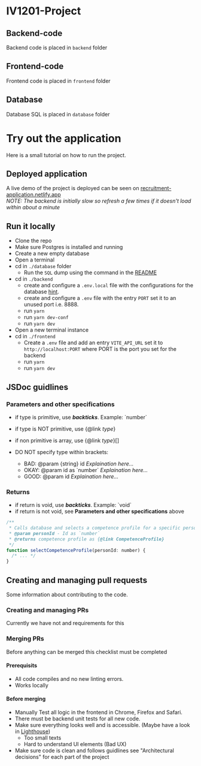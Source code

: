 # IV1201-Project

## Backend-code

Backend code is placed in `backend` folder

## Frontend-code

Frontend code is placed in `frontend` folder

## Database

Database SQL is placed in `database` folder

# Try out the application

Here is a small tutorial on how to run the project.

## Deployed application

A live demo of the project is deployed can be seen on [recruitment-application.netlify.app](https://recruitment-application.netlify.app)  
*NOTE: The backend is initially slow so refresh a few times if it doesn't load within about a minute*

## Run it locally

- Clone the repo
- Make sure Postgres is installed and running
- Create a new empty database
- Open a terminal
- cd in `./database` folder 
  - Run the `SQL` dump using the command in the [README](https://github.com/Hannils/IV1201-Project/tree/main/database#migrating-database)
- cd in `./backend`
  - create and configure a `.env.local` file with the configurations for the database [hint](https://github.com/Hannils/IV1201-Project/blob/main/backend/src/integrations/DAO/DAO.ts#L8).
  - create and configure a `.env` file with the entry `PORT` set it to an unused port i.e. 8888.
  - run `yarn`
  - run `yarn dev-conf`
  - run `yarn dev`
- Open a new terminal instance
- cd in  `./frontend`
  - Create a `.env` file and add an entry `VITE_API_URL` set it to `http://localhost:PORT` where PORT is the port you set for the backend
  - run `yarn`
  - run `yarn dev`

## JSDoc guidlines

### Parameters and other specifications

- if type is primitive, use **_backticks_**. Example: \`number\`
- if type is NOT primitive, use {@link _type_}
- if non primitive is array, use {@link _type_}[]

- DO NOT specify type within brackets:
  - BAD: @param {string} id _Explaination here..._
  - OKAY: @param id as \`number\` _Explaination here..._
  - GOOD: @param id _Explaination here..._

### Returns

- if return is void, use **_backticks_**. Example: \`void\`
- if return is not void, see **Parameters and other specifications** above

```javascript
/**
 * Calls database and selects a competence profile for a specific person (Short description)
 * @param personId - Id as `number`
 * @returns competence profile as {@link CompetenceProfile}
 */
function selectCompetenceProfile(personId: number) {
  /* ... */
}
```

## Creating and managing pull requests

Some information about contributing to the code.

### Creating and managing PRs

Currently we have not and requirements for this

### Merging PRs

Before anything can be merged this checklist must be completed

#### Prerequisits

- All code compiles and no new linting errors.
- Works locally

#### Before merging

- Manually Test all logic in the frontend in Chrome, Firefox and Safari.
- There must be backend unit tests for all new code.
- Make sure everything looks well and is accessible. (Maybe have a look in [Lighthouse](https://developer.chrome.com/docs/lighthouse/overview/))
  - Too small texts
  - Hard to understand UI elements (Bad UX)
- Make sure code is clean and follows guidlines see "Architectural decisions" for each part of the project

